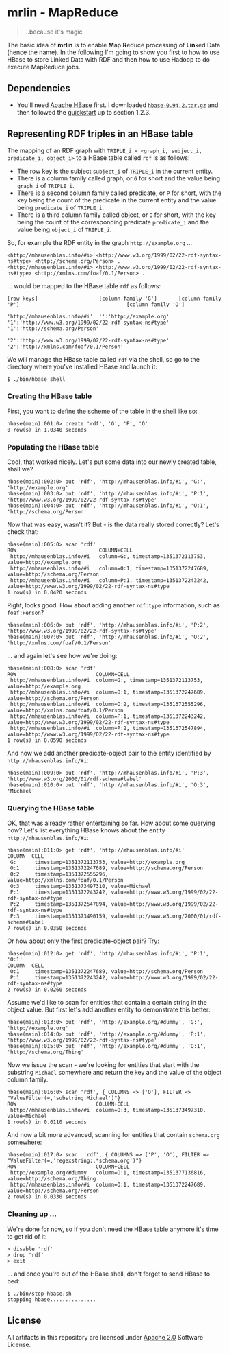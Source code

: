 # mrlin - MapReduce

> ...because it's magic

The basic idea of **mrlin** is to enable **M**ap **R**educe processing of **Lin**ked Data (hence the name). In the following I'm going to show you first to how to use HBase to store Linked Data with RDF and then how to use Hadoop to do execute MapReduce jobs.

## Dependencies

* You'll need [Apache HBase](http://hbase.apache.org/) first. I downloaded [`hbase-0.94.2.tar.gz`](http://ftp.heanet.ie/mirrors/www.apache.org/dist/hbase/stable/hbase-0.94.2.tar.gz) and then followed the [quickstart](http://hbase.apache.org/book/quickstart.html) up to section 1.2.3.

## Representing RDF triples in an HBase table

The mapping of an RDF graph with `TRIPLE_i = <graph_i, subject_i, predicate_i, object_i>` to a HBase table called `rdf` is as follows:

* The row key is the subject `subject_i` of `TRIPLE_i` in the current entity.
* There is a column family called graph, or `G` for short and the value being `graph_i` of `TRIPLE_i`.
* There is a second column family called predicate, or `P` for short, with the key being the count of the predicate in the current entity and the value being `predicate_i` of `TRIPLE_i`.
* There is a third column family called object, or `O` for short, with the key being the count of the corresponding predicate `predicate_i` and  the value being `object_i` of `TRIPLE_i`.

So, for example the RDF entity in the graph `http://example.org` ...

	<http://mhausenblas.info/#i> <http://www.w3.org/1999/02/22-rdf-syntax-ns#type> <http://schema.org/Person> .
	<http://mhausenblas.info/#i> <http://www.w3.org/1999/02/22-rdf-syntax-ns#type> <http://xmlns.com/foaf/0.1/Person> .

... would be mapped to the HBase table `rdf` as follows:

	[row keys]                    [column family 'G']       [column family 'P']                                   [column family 'O'] 
	
	'http://mhausenblas.info/#i'  '':'http://example.org'  '1':'http://www.w3.org/1999/02/22-rdf-syntax-ns#type'  '1':'http://schema.org/Person'
	                                                       '2':'http://www.w3.org/1999/02/22-rdf-syntax-ns#type'  '2':'http://xmlns.com/foaf/0.1/Person'

We will manage the HBase table called `rdf` via the shell, so go to the directory where you've installed HBase and launch it:

	$ ./bin/hbase shell

### Creating the HBase table
First, you want to define the scheme of the table in the shell like so:

	hbase(main):001:0> create 'rdf', 'G', 'P', 'O' 
	0 row(s) in 1.0340 seconds

### Populating the HBase table
Cool, that worked nicely. Let's put some data into our newly created table, shall we?

	hbase(main):002:0> put 'rdf', 'http://mhausenblas.info/#i', 'G:', 'http://example.org'
	hbase(main):003:0> put 'rdf', 'http://mhausenblas.info/#i', 'P:1', 'http://www.w3.org/1999/02/22-rdf-syntax-ns#type'
	hbase(main):004:0> put 'rdf', 'http://mhausenblas.info/#i', 'O:1', 'http://schema.org/Person'

Now that was easy, wasn't it? But - is the data really stored correctly? Let's check that:

	hbase(main):005:0> scan 'rdf'
	ROW                           COLUMN+CELL                                                                                                                                                                                                              
	 http://mhausenblas.info/#i   column=G:, timestamp=1351372113753, value=http://example.org                                                                                                                                                             
	 http://mhausenblas.info/#i   column=O:1, timestamp=1351372247689, value=http://schema.org/Person                                                                                                                                                      
	 http://mhausenblas.info/#i   column=P:1, timestamp=1351372243242, value=http://www.w3.org/1999/02/22-rdf-syntax-ns#type
	1 row(s) in 0.0420 seconds

Right, looks good. How about adding another `rdf:type` information, such as `foaf:Person`?

	hbase(main):006:0> put 'rdf', 'http://mhausenblas.info/#i', 'P:2', 'http://www.w3.org/1999/02/22-rdf-syntax-ns#type'
	hbase(main):007:0> put 'rdf', 'http://mhausenblas.info/#i', 'O:2', 'http://xmlns.com/foaf/0.1/Person'
	
... and again let's see how we're doing:

	hbase(main):008:0> scan 'rdf'
	ROW                          COLUMN+CELL                                                                                                                                                                                                              
	 http://mhausenblas.info/#i  column=G:, timestamp=1351372113753, value=http://example.org                                                                                                                                                             
	 http://mhausenblas.info/#i  column=O:1, timestamp=1351372247689, value=http://schema.org/Person                                                                                                                                                      
	 http://mhausenblas.info/#i  column=O:2, timestamp=1351372555296, value=http://xmlns.com/foaf/0.1/Person                                                                                                                                              
	 http://mhausenblas.info/#i  column=P:1, timestamp=1351372243242, value=http://www.w3.org/1999/02/22-rdf-syntax-ns#type                                                                                                                               
	 http://mhausenblas.info/#i  column=P:2, timestamp=1351372547894, value=http://www.w3.org/1999/02/22-rdf-syntax-ns#type                                                                                                                               
	1 row(s) in 0.0590 seconds

And now we add another predicate-object pair to the entity identified by `http://mhausenblas.info/#i`:

	hbase(main):009:0> put 'rdf', 'http://mhausenblas.info/#i', 'P:3', 'http://www.w3.org/2000/01/rdf-schema#label'
	hbase(main):010:0> put 'rdf', 'http://mhausenblas.info/#i', 'O:3', 'Michael'

### Querying the HBase table

OK, that was already rather entertaining so far. How about some querying now? Let's list everything HBase knows about the entity `http://mhausenblas.info/#i`:

	hbase(main):011:0> get 'rdf', 'http://mhausenblas.info/#i'
	COLUMN  CELL                                                                                                                                                                                                                     
	 G:      timestamp=1351372113753, value=http://example.org                                                                                                                                                                        
	 O:1     timestamp=1351372247689, value=http://schema.org/Person                                                                                                                                                                  
	 O:2     timestamp=1351372555296, value=http://xmlns.com/foaf/0.1/Person                                                                                                                                                          
	 O:3     timestamp=1351373497310, value=Michael                                                                                                                                                                                   
	 P:1     timestamp=1351372243242, value=http://www.w3.org/1999/02/22-rdf-syntax-ns#type                                                                                                                                           
	 P:2     timestamp=1351372547894, value=http://www.w3.org/1999/02/22-rdf-syntax-ns#type                                                                                                                                           
	 P:3     timestamp=1351373490159, value=http://www.w3.org/2000/01/rdf-schema#label                                                                                                                                                
	7 row(s) in 0.0350 seconds

Or how about only the first predicate-object pair? Try:

	hbase(main):012:0> get 'rdf', 'http://mhausenblas.info/#i', 'P:1', 'O:1'
	COLUMN  CELL                                                                                                                                                                                                                     
	 O:1     timestamp=1351372247689, value=http://schema.org/Person                                                                                                                                                                  
	 P:1     timestamp=1351372243242, value=http://www.w3.org/1999/02/22-rdf-syntax-ns#type                                                                                                                                           
	2 row(s) in 0.0260 seconds

Assume we'd like to scan for entities that contain a certain string in the object value. But first let's add another entity to demonstrate this better:
	
	hbase(main):013:0> put 'rdf', 'http://example.org/#dummy', 'G:', 'http://example.org'
	hbase(main):014:0> put 'rdf', 'http://example.org/#dummy', 'P:1', 'http://www.w3.org/1999/02/22-rdf-syntax-ns#type'
	hbase(main):015:0> put 'rdf', 'http://example.org/#dummy', 'O:1', 'http://schema.org/Thing'

Now we issue the scan - we're looking for entities that start with the substring `Michael` somewhere and return the key and the value of the object column family.

	hbase(main):016:0> scan 'rdf', { COLUMNS => ['O'], FILTER => "ValueFilter(=,'substring:Michael')"}
	ROW                          COLUMN+CELL                                                                                                                                                                                                              
	 http://mhausenblas.info/#i  column=O:3, timestamp=1351373497310, value=Michael                                                                                                                                                                       
	1 row(s) in 0.0110 seconds

And now a bit more advanced, scanning for entities that contain `schema.org` somewhere:

	hbase(main):017:0> scan  'rdf', { COLUMNS => ['P', 'O'], FILTER => "ValueFilter(=,'regexstring:.*schema.org')"}
	ROW                          COLUMN+CELL                                                                                                                                                                                                              
	 http://example.org/#dummy   column=O:1, timestamp=1351377136816, value=http://schema.org/Thing                                                                                                                                                       
	 http://mhausenblas.info/#i  column=O:1, timestamp=1351372247689, value=http://schema.org/Person                                                                                                                                                      
	2 row(s) in 0.0330 seconds

### Cleaning up ...
We're done for now, so if you don't need the HBase table anymore it's time to get rid of it:

	> disable 'rdf'
	> drop 'rdf'
	> exit

... and once you're out of the HBase shell, don't forget to send HBase to bed:

	$ ./bin/stop-hbase.sh
	stopping hbase...............

## License

All artifacts in this repository are licensed under [Apache 2.0](http://www.apache.org/licenses/LICENSE-2.0.html) Software License.